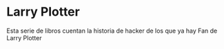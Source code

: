 # Larry Plotter

Esta serie de libros cuentan la historia de hacker de los que ya hay
Fan de Larry Plotter